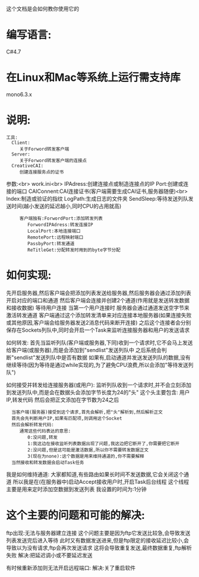这个文档是会如何教你使用它的

# 编写语言:
   C#4.7
# 在Linux和Mac等系统上运行需支持库
   mono6.3.x

# 说明:
    工具:  
      Client:  
         关于Forword转发客户端  
      Server:  
         关于Forword转发客户端的连接点  
      CreativeCAI:  
         创建连接服务点的证书  
   参数:\<br>
      work.ini\<br>
         IPAdress:创建连接点或制造连接点的IP
         Port:创建或连接的端口
         CAIConnent:CAI连接证书(客户端需要生成CAI证书,服务器随便)\<br>
         Index:制造或验证的指纹
         LogPath:生成日志的文件夹
         SendSleep:等待发送列队发送时间(越小发送的延迟越小,同时CPU的占用就高)
         
         客户端独有:ForwordPort:添加转发列表
            ForwordIPAdress:转发连接IP
            LocalPort:本地连接端口
            RemotePort:远程映射端口
            PassbyPort:转发通道
            ReTitleGet:分配转发时用到的byte字节分配
# 如何实现:
   先开启服务器,然后客户端会把添加列表发送给服务器,然后服务器会通过添加列表开启对应的端口和通道
   然后客户端会连接并创建2个通道(作用就是发送转发数据和接收数据)
   等待用户连接
   当第一个用户连接时
   服务器会通过通道发送空字节来激活转发通道
   客户端通过这个添加转发清单来对应连接本地服务器(如果连接失败或其他原因,客户端会给服务器发送2消息代码来断开连接)
   之后这个连接者会分别保存在Sockets列队中,同时会开启一个Task来监听连接服务器和用户的发送请求
   
   
   如何转发:
      首先当监听列队(客户端或服务器,下同)收到一个请求时,它不会马上发送给客户端(或服务器),而是会添加到"sendlist"发送列队中
      之后系统会判断"sendlist"发送列队中是否有数据
      如果有,启动通道并发送发送列队的数据,没有继续等待(因为等待是通过while实现的,为了避免CPU浪费,所以会添加"等待发送列队")
   
   如何接受并转发给连接服务器(或用户):
      监听列队收到一个请求时,并不会立刻添加到发送列队中,而是会在数据头会添加字节长度为24的"头"
      这个头主要包含:
         用户IP,转发代码
      然后会把正文添加在字节数为24之后
      
      当客户端(服务器)接受到这个请求,首先会解析,把"头"解析到,然后解析正文
      首先会先判断用户IP,如果有匹配项,则调用这个Socket
      然后会解析转发代码:
         通常这些代码表达的意思:
            0:没问题,转发
            1:我这边在接收监听列表数据出现了问题,我这边把它断开了,你需要把它断开
            2:没问题,但是这可能是激活数据,所以你不需要转发数据正文
            3(现在为none):这个数据是用来维持通道的,你不需要解释
      当然接收和转发数据会启动Task任务
   我是如何维持通道:
      大家都知道,有些路由如果长时间不发送数据,它会关闭这个通道
      所以我是在(在服务器中)启动Accept接收用户时,开启Task后台线程
      这个线程主要是用来定时添加空数据到发送列表
      我设置的时间为:1分钟
# 这个主要的问题和可能的解决:
   ftp出现:无法与服务器建立连接
      这个问题主要是因为ftp它发送比较急,会导致发送列表发送完后进入等待
      此时又有数据发送进来,但是ftp限定的接收延迟比较小,会导致以为没有请求,ftp会再次发送请求
      这将会导致重复发送,最终数据重复,ftp解析失败
   解决:把延迟调小或不要延迟发送
   
   有时候重新添加则无法开启远程端口:
   解决:关了重启软件
